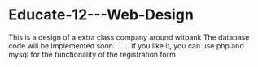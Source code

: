 # Educate-12---Web-Design

This is a design of a extra class company around witbank
The database code will be implemented soon........ 
if you like it, you can use php and mysql for the functionality of the registration form
